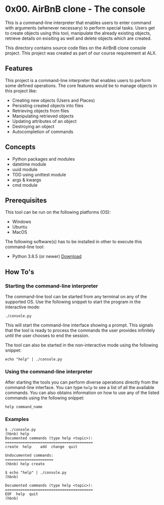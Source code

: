 # 0x00. AirBnB clone - The console
This is a command-line interpreter that enables users to enter command with arguments (whenever necessary) to perform special tasks. Users get to create objects using this tool, manipulate the already existing objects, retrieve details on exisiting as well and delete objects which are created.

This directory contains source code files on the AirBnB clone console project. This project was created as part of our course requirement at ALX.

## Features
This project is a command-line interpreter that enables users to perform some defined operations. The core features would be to manage objects in this project like:
* Creating new objects (Users and Places)
* Persisting created objects into files
* Retrieving objects from files
* Manipulating retrieved objects
* Updating attributes of an object
* Destroying an object
* Autocompletion of commands

## Concepts
* Python packages and modules
* datetime module
* uuid module
* TDD using unittest module
* args & kwargs
* cmd module

## Prerequisites
This tool can be run on the following platforms (OS):
* Windows
* Ubuntu
* MacOS

The following software(s) has to be installed in other to execute this command-line tool:
* Python 3.8.5 (or newer) [Download](https://www.python.org/downloads/)


## How To's
### Starting the command-line interpreter
The command-line tool can be started from any terminal on any of the supported OS. Use the following snippet to start the program in the interactive mode:

`./console.py`

This will start the command-line interface showing a prompt. This signals that the tool is ready to process the commands the user provides infinitely until the user chooses to end the session.

The tool can also be started in the non-interactive mode using the following snippet:

`echo "help" | ./console.py`

### Using the command-line interpreter
After starting the tools you can perform diverse operations directly from the command-line interface.
You can type `help` to see a list of all the available commands. You can also obtains information on how to use any of the listed commands using the following snippet:

`help command_name`

### Examples
```
$ ./console.py
(hbnb) help
Documented commands (type help <topic>):
========================================
create  help	add  change  quit

Undocumented commands:
======================
(hbnb) help create
```
```
$ echo "help" | ./console.py
(hbnb)

Documented commands (type help <topic>):
========================================
EOF  help  quit
(hbnb)
```
